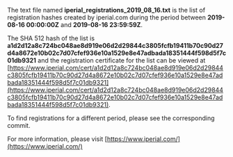 The text file named **iperial_registrations_2019_08_16.txt** is the list of registration hashes created by iperial.com during the period between **2019-08-16 00:00:00Z** and **2019-08-16 23:59:59Z**.

The SHA 512 hash of the list is **a1d2d12a8c724bc048ae8d919e06d2d29844c3805fcfb19411b70c90d27d4a8672e10b02c7d07cfef936e10a1529e8e47adbada18351444f598d5f7c01db9321** and the registration certificate for the list can be viewed at [https://www.iperial.com/cert/a1d2d12a8c724bc048ae8d919e06d2d29844c3805fcfb19411b70c90d27d4a8672e10b02c7d07cfef936e10a1529e8e47adbada18351444f598d5f7c01db9321](https://www.iperial.com/cert/a1d2d12a8c724bc048ae8d919e06d2d29844c3805fcfb19411b70c90d27d4a8672e10b02c7d07cfef936e10a1529e8e47adbada18351444f598d5f7c01db9321).

To find registrations for a different period, please see the corresponding commit.

For more information, please visit [https://www.iperial.com/](https://www.iperial.com/)
